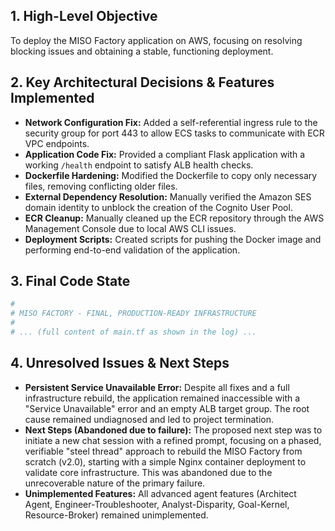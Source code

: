 ## 1. High-Level Objective ##

To deploy the MISO Factory application on AWS, focusing on resolving blocking issues and obtaining a stable, functioning deployment.

## 2. Key Architectural Decisions & Features Implemented ##

* **Network Configuration Fix:** Added a self-referential ingress rule to the security group for port 443 to allow ECS tasks to communicate with ECR VPC endpoints.
* **Application Code Fix:** Provided a compliant Flask application with a working `/health` endpoint to satisfy ALB health checks.
* **Dockerfile Hardening:** Modified the Dockerfile to copy only necessary files, removing conflicting older files.
* **External Dependency Resolution:** Manually verified the Amazon SES domain identity to unblock the creation of the Cognito User Pool.
* **ECR Cleanup:** Manually cleaned up the ECR repository through the AWS Management Console due to local AWS CLI issues.
* **Deployment Scripts:** Created scripts for pushing the Docker image and performing end-to-end validation of the application.

## 3. Final Code State ##

```terraform
#
# MISO FACTORY - FINAL, PRODUCTION-READY INFRASTRUCTURE
#
# ... (full content of main.tf as shown in the log) ...

```

## 4. Unresolved Issues & Next Steps ##

* **Persistent Service Unavailable Error:**  Despite all fixes and a full infrastructure rebuild, the application remained inaccessible with a "Service Unavailable" error and an empty ALB target group. The root cause remained undiagnosed and led to project termination.
* **Next Steps (Abandoned due to failure):** The proposed next step was to initiate a new chat session with a refined prompt, focusing on a phased, verifiable "steel thread" approach to rebuild the MISO Factory from scratch (v2.0), starting with a simple Nginx container deployment to validate core infrastructure. This was abandoned due to the unrecoverable nature of the primary failure.
* **Unimplemented Features:** All advanced agent features (Architect Agent, Engineer-Troubleshooter, Analyst-Disparity, Goal-Kernel, Resource-Broker) remained unimplemented.
